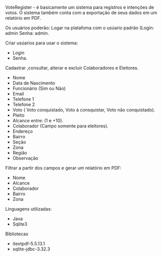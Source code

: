 VoteRegister - é basicamente um sistema para registros e intenções de votos. O sistema também conta com a exportação de seus dados em um relatório em PDF.

Os usuários poderão:
Logar na platafoma com o usúario padrão (Login: admin Senha: admin.

Criar usúarios para usar o sistema:
- Login
- Senha.

Cadastrar ,consultar, alterar e excluir Colaboradores e Eleitores.
- Nome
- Data de Nascimento
- Funcionário (Sim ou Não)
- Email
- Telefone 1
- Telefone 2
- Voto ( Voto conquistado, Voto à consquistar, Voto não conquistado).
- Pleito
- Alcance entre: (1 e +10).
- Colaborador (Campo somente para eleitores).
- Endereço
- Bairro
- Seção
- Zona
- Região
- Observação

Filtrar a partir dos campos e gerar um relatório em PDF:
- Nome
- Alcance
- Colaborador
- Bairro
- Zona

Linguagens utilizadas:
- Java
- Sqlite3

Bibliotecas
- itextpdf-5.5.13.1
- sqlite-jdbc-3.32.3
